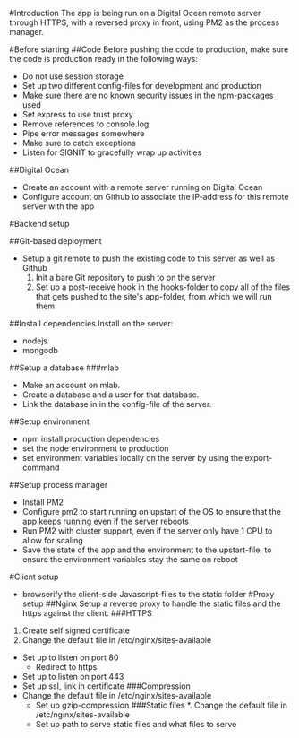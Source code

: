 #Introduction
The app is being run on a Digital Ocean remote server through HTTPS, with a reversed proxy in front, using PM2 as the process manager.

#Before starting
##Code
Before pushing the code to production, make sure the code is production ready in the following ways:
* Do not use session storage
* Set up two different config-files for development and production
* Make sure there are no known security issues in the npm-packages used
* Set express to use trust proxy
* Remove references to console.log
* Pipe error messages somewhere
* Make sure to catch exceptions
* Listen for SIGNIT to gracefully wrap up activities

##Digital Ocean
* Create an account with a remote server running on Digital Ocean
* Configure account on Github to associate the IP-address for this remote server with the app

#Backend setup

##Git-based deployment
* Setup a git remote to push the existing code to this server as well as Github
  1. Init a bare Git repository to push to on the server
  2. Set up a post-receive hook in the hooks-folder to copy all of the files that gets pushed to the site's app-folder, from which we will run them

##Install dependencies
Install on the server:
* nodejs
* mongodb

##Setup a database
###mlab
* Make an account on mlab.
* Create a database and a user for that database.
* Link the database in in the config-file of the server.

##Setup environment
* npm install production dependencies
* set the node environment to production
* set environment variables locally on the server by using the export-command

##Setup process manager
* Install PM2
* Configure pm2 to start running on upstart of the OS to ensure that the app keeps running even if the server reboots
* Run PM2 with cluster support, even if the server only have 1 CPU to allow for scaling
* Save the state of the app and the environment to the upstart-file, to ensure the environment variables stay the same on reboot

#Client setup
* browserify the client-side Javascript-files to the static folder
#Proxy setup
##Nginx
Setup a reverse proxy to handle the static files and the https against the client.
###HTTPS
1. Create self signed certificate
2. Change the default file in /etc/nginx/sites-available
  * Set up to listen on port 80
      * Redirect to https
  * Set up to listen on port 443
  * Set up ssl, link in certificate
###Compression
* Change the default file in /etc/nginx/sites-available
   * Set up gzip-compression
###Static files
*. Change the default file in /etc/nginx/sites-available
   * Set up path to serve static files and what files to serve